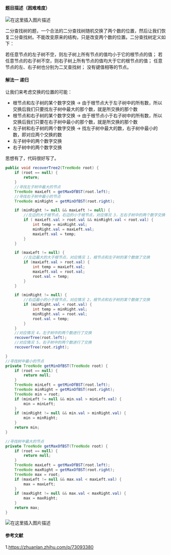 ﻿#### 题目描述（困难难度）
![在这里插入图片描述](https://img-blog.csdnimg.cn/20200517100026756.jpg)

二分查找树的题，一个合法的二分查找树随机交换了两个数的位置，然后让我们恢复二分查找树。不能改变原来的结构，只是改变两个数的位置。二分查找树定义如下：

若任意节点的左子树不空，则左子树上所有节点的值均小于它的根节点的值；
若任意节点的右子树不空，则右子树上所有节点的值均大于它的根节点的值；
任意节点的左、右子树也分别为二叉查找树；
没有键值相等的节点。
#### 解法一 递归

让我们来考虑交换的位置的可能：

* 根节点和左子树的某个数字交换 -> 由于根节点大于左子树中的所有数，所以交换后我们只要找左子树中最大的那个数，就是所交换的那个数
* 根节点和右子树的某个数字交换 -> 由于根节点小于右子树中的所有数，所以交换后我们只要在右子树中最小的那个数，就是所交换的那个数
* 左子树和右子树的两个数字交换 -> 找左子树中最大的数，右子树中最小的数，即对应两个交换的数
* 左子树中的两个数字交换
* 右子树中的两个数字交换

思想有了，代码很好写了。

```java
public void recoverTree2(TreeNode root) {
    if (root == null) {
        return;
    }
    //寻找左子树中最大的节点
    TreeNode maxLeft = getMaxOfBST(root.left);
    //寻找右子树中最小的节点
    TreeNode minRight = getMinOfBST(root.right);

    if (minRight != null && maxLeft != null) {
        //左边的大于根节点，右边的小于根节点，对应情况 3，左右子树中的两个数字交换
        if ( maxLeft.val > root.val && minRight.val < root.val) {
            int temp = minRight.val;
            minRight.val = maxLeft.val;
            maxLeft.val = temp;
        }
    }

    if (maxLeft != null) {
        //左边最大的大于根节点，对应情况 1，根节点和左子树的某个数做了交换
        if (maxLeft.val > root.val) {
            int temp = maxLeft.val;
            maxLeft.val = root.val;
            root.val = temp;
        }
    }

    if (minRight != null) {
        //右边最小的小于根节点，对应情况 2，根节点和右子树的某个数做了交换
        if (minRight.val < root.val) {
            int temp = minRight.val;
            minRight.val = root.val;
            root.val = temp;
        }
    }
    //对应情况 4，左子树中的两个数进行了交换
    recoverTree(root.left);
    //对应情况 5，右子树中的两个数进行了交换
    recoverTree(root.right);

}
//寻找树中最小的节点
private TreeNode getMinOfBST(TreeNode root) {
    if (root == null) {
        return null;
    }
    TreeNode minLeft = getMinOfBST(root.left);
    TreeNode minRight = getMinOfBST(root.right);
    TreeNode min = root;
    if (minLeft != null && min.val > minLeft.val) {
        min = minLeft;
    }
    if (minRight != null && min.val > minRight.val) {
        min = minRight;
    }
    return min;
}

//寻找树中最大的节点
private TreeNode getMaxOfBST(TreeNode root) {
    if (root == null) {
        return null;
    }
    TreeNode maxLeft = getMaxOfBST(root.left);
    TreeNode maxRight = getMaxOfBST(root.right);
    TreeNode max = root;
    if (maxLeft != null && max.val < maxLeft.val) {
        max = maxLeft;
    }
    if (maxRight != null && max.val < maxRight.val) {
        max = maxRight;
    }
    return max;
}
```
![在这里插入图片描述](https://img-blog.csdnimg.cn/2020051710023727.jpg#pic_center)
#### 参考文献
1.https://zhuanlan.zhihu.com/p/73093380
